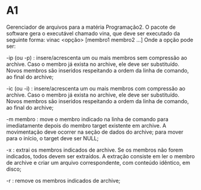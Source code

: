 # A1
Gerenciador de arquivos para a matéria Programação2.
O pacote de software gera o executável chamado
vina, que deve ser executado da seguinte forma:
vinac <opção> <archive> [membro1 membro2 ...]
Onde a opção pode ser:

-ip (ou -p) : insere/acrescenta um ou mais membros sem compressão ao
archive. Caso o membro já exista no archive, ele deve ser substituído.
Novos membros são inseridos respeitando a ordem da linha de comando, ao
final do archive;

-ic (ou -i) : insere/acrescenta um ou mais membros com compressão ao
archive. Caso o membro já exista no archive, ele deve ser substituído.
Novos membros são inseridos respeitando a ordem da linha de comando, ao
final do archive;

-m membro : move o membro indicado na linha de comando para imediatamente
depois do membro target existente em archive. A movimentação deve ocorrer
na seção de dados do archive; para mover para o início, o target deve ser
NULL;

-x : extrai os membros indicados de archive. Se os membros não forem
indicados, todos devem ser extraídos. A extração consiste em ler o membro
de archive e criar um arquivo correspondente, com conteúdo idêntico, em
disco;

-r : remove os membros indicados de archive;
